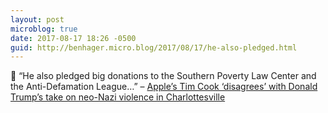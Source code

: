 ```yaml
---
layout: post
microblog: true
date: 2017-08-17 18:26 -0500
guid: http://benhager.micro.blog/2017/08/17/he-also-pledged.html
---
```

📱 “He also pledged big donations to the Southern Poverty Law Center and the Anti-Defamation League…” – [Apple’s Tim Cook ‘disagrees’ with Donald Trump’s take on neo-Nazi violence in Charlottesville](https://www.recode.net/2017/8/16/16160202/apple-tim-cook-donald-trump-neo-nazi-violence-charlottesville)
